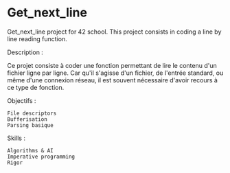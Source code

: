 # Get_next_line

Get_next_line project for 42 school. This project consists in coding a line by line reading function.

Description :

Ce projet consiste à coder une fonction permettant de lire le contenu d'un fichier ligne par ligne. Car qu'il s'agisse d'un fichier, de l'entrée standard, ou même d'une connexion réseau, il est souvent nécessaire d'avoir recours à ce type de fonction.

Objectifs :

	File descriptors
	Bufferisation
	Parsing basique

Skills :

	Algorithms & AI
	Imperative programming
	Rigor